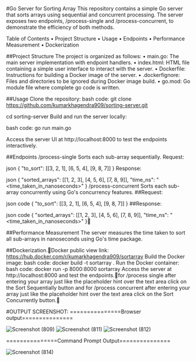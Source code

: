 #Go Server for Sorting Array
This repository contains a simple Go server that sorts arrays using sequential and concurrent processing. The server exposes two endpoints, /process-single and /process-concurrent, to demonstrate the efficiency of both methods.

Table of Contents
• Project Structure
• Usage
• Endpoints
• Performance Measurement
• Dockerization

##Project Structure
The project is organized as follows:
• main.go: The main server implementation with endpoint handlers.
• index.html: HTML file containing a simple user interface to interact with the server.
• Dockerfile: Instructions for building a Docker image of the server.
• .dockerfignore: Files and directories to be ignored during Docker image build.
• go.mod: Go module file where complete go code is written.

##Usage
Clone the repository:
bash code:
git clone https://github.com/kumarkhagendra909/sorting-server.git

cd sorting-server
Build and run the server locally:

bash code:
go run main.go

Access the server UI at http://localhost:8000 to test the endpoints interactively.

##Endpoints
/process-single
Sorts each sub-array sequentially.
Request:

json 
{
  "to_sort": [[3, 2, 1], [6, 5, 4], [9, 8, 7]]
}
Response:

json
{
  "sorted_arrays": [[1, 2, 3], [4, 5, 6], [7, 8, 9]],
  "time_ns": "<time_taken_in_nanoseconds>"
}
/process-concurrent
Sorts each sub-array concurrently using Go's concurrency features.
##Request:

json code
{
  "to_sort": [[3, 2, 1], [6, 5, 4], [9, 8, 7]]
}
##Response:

json code
{
  "sorted_arrays": [[1, 2, 3], [4, 5, 6], [7, 8, 9]],
  "time_ns": "<time_taken_in_nanoseconds>"
}

##Performance Measurement
The server measures the time taken to sort all sub-arrays in nanoseconds using Go's time package.

##Dockerization.Docker public view link:
https://hub.docker.com/r/kumarkhagendra909/sortarray
Build the Docker image:
bash code:
docker build -t sortarray .
Run the Docker container:
bash code:
docker run -p 8000:8000 sortarray
Access the server at http://localhost:8000 and test the endpoints.for /process single after entering your array just like the placeholder hint over the text area click on the Sort Sequentially button and for /process concurrent after entering your array just like the placeholder hint over the text area click on the Sort Concurrently button.

#OUTPUT SCREENSHOT:
===============Browser output===============

![Screenshot (809)](https://github.com/kumarkhagendra909/sorting-server/assets/57476268/9cc947a6-a8a8-471d-92a0-4ee97c17cd5c)
![Screenshot (811)](https://github.com/kumarkhagendra909/sorting-server/assets/57476268/68766376-ca89-40d2-a407-b7dc8f54eb45)
![Screenshot (812)](https://github.com/kumarkhagendra909/sorting-server/assets/57476268/293c4a35-0bcb-4a05-9edc-81800c6e8be5)

===============Command Prompt Output===============

![Screenshot (814)](https://github.com/kumarkhagendra909/sorting-server/assets/57476268/bdfcaaf5-5cac-42db-95d9-fa10e120eb83)

